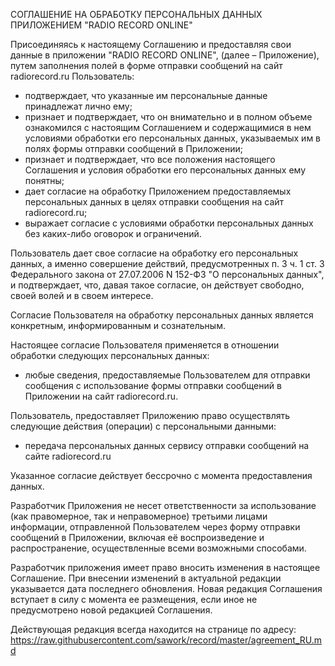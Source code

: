 СОГЛАШЕНИЕ НА ОБРАБОТКУ ПЕРСОНАЛЬНЫХ ДАННЫХ ПРИЛОЖЕНИЕМ "RADIO RECORD ONLINE"

Присоединяясь к настоящему Соглашению и предоставляя свои данные в приложении "RADIO RECORD ONLINE", (далее – Приложение), путем заполнения полей в форме отправки сообщений на сайт radiorecord.ru Пользователь: 

 - подтверждает, что указанные им персональные данные принадлежат лично ему; 
 - признает и подтверждает, что он внимательно и в полном объеме ознакомился с настоящим Соглашением и содержащимися в нем условиями обработки его персональных данных, указываемых им в полях формы отправки сообщений в Приложении;
 - признает и подтверждает, что все положения настоящего Соглашения и условия обработки его персональных данных ему понятны; 
 - дает согласие на обработку Приложением предоставляемых персональных данных в целях отправки сообщения на сайт radiorecord.ru;
 - выражает согласие с условиями обработки персональных данных без каких-либо оговорок и ограничений.

Пользователь дает свое согласие на обработку его персональных данных, а именно совершение действий, предусмотренных п. 3 ч. 1 ст. 3 Федерального закона от 27.07.2006 N 152-ФЗ "О персональных данных", и подтверждает, что, давая такое согласие, он действует свободно, своей волей и в своем интересе.

Согласие Пользователя на обработку персональных данных является конкретным, информированным и сознательным.

Настоящее согласие Пользователя применяется в отношении обработки следующих персональных данных:

 - любыe сведения, предоставляемые Пользователем для отправки сообщения с использование формы отправки сообщений в Приложении на сайт radiorecord.ru.

Пользователь, предоставляет Приложению право осуществлять следующие действия (операции) с персональными данными:

 - передача персональных данных сервису отправки сообщений на сайте radiorecord.ru

Указанное согласие действует бессрочно с момента предоставления данных.

Разработчик Приложения не несет ответственности за использование (как правомерное, так и неправомерное) третьими лицами информации, отправленной Пользователем через форму отправки сообщений в Приложении, включая её воспроизведение и распространение, осуществленные всеми возможными способами.

Разработчик приложения имеет право вносить изменения в настоящее Соглашение.
При внесении изменений в актуальной редакции указывается дата последнего обновления.
Новая редакция Соглашения вступает в силу с момента ее размещения, если иное не предусмотрено новой редакцией Соглашения.

Действующая редакция всегда находится на странице по адресу: 
https://raw.githubusercontent.com/sawork/record/master/agreement_RU.md
